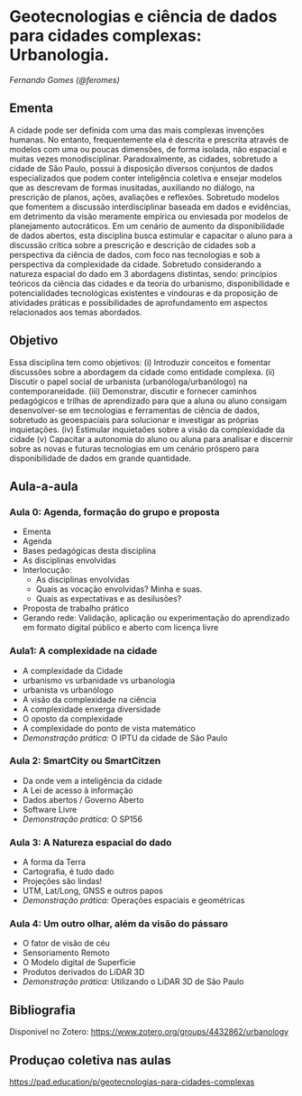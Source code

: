 # Geotecnologias e ciência de dados para cidades complexas: Urbanologia.

_Fernando Gomes (@feromes)_

## Ementa

A cidade pode ser definida com uma das mais complexas invenções humanas. No entanto, frequentemente ela é descrita e prescrita através de modelos com uma ou poucas dimensões, de forma isolada, não espacial e muitas vezes monodisciplinar. Paradoxalmente, as cidades, sobretudo a cidade de São Paulo, possui à disposição diversos conjuntos de dados especializados que podem conter inteligência coletiva e ensejar modelos que as descrevam de formas inusitadas, auxiliando no diálogo, na prescrição de planos, ações, avaliações e reflexões. Sobretudo modelos que fomentem a discussão interdisciplinar baseada em dados e evidências, em detrimento da visão meramente empírica ou enviesada por modelos de planejamento autocráticos. Em um cenário de aumento da disponibilidade de dados abertos, esta disciplina busca estimular e capacitar o aluno para a discussão crítica sobre a  prescrição e descrição de cidades sob a perspectiva da ciência de dados, com foco nas tecnologias e sob a perspectiva da complexidade da cidade. Sobretudo considerando a natureza espacial do dado em 3 abordagens distintas, sendo: princípios teóricos da ciência das cidades e da teoria do urbanismo, disponibilidade e potencialidades tecnológicas existentes e vindouras e da proposição de atividades práticas e possibilidades de aprofundamento em aspectos relacionados aos temas abordados.

## Objetivo

Essa disciplina tem como objetivos: (i) Introduzir conceitos e fomentar discussões sobre a abordagem da cidade como entidade complexa. (ii) Discutir o papel social de urbanista (urbanóloga/urbanólogo) na contemporaneidade. (iii) Demonstrar, discutir e  fornecer caminhos pedagógicos e trilhas de aprendizado para que a aluna ou aluno consigam desenvolver-se em tecnologias e ferramentas de ciência de dados, sobretudo as geoespaciais para solucionar e investigar as próprias inquietações. (iv) Estimular inquietaões sobre a visão da complexidade da cidade (v) Capacitar a autonomia do aluno ou aluna para analisar e discernir sobre as novas e futuras tecnologias em um cenário próspero para disponibilidade de dados em grande quantidade.

## Aula-a-aula

### Aula 0: Agenda, formação do grupo e proposta

* Ementa
* Agenda
* Bases pedagógicas desta disciplina
* As disciplinas envolvidas
* Interlocução:
    * As disciplinas envolvidas
    * Quais as vocação envolvidas? Minha e suas.
    * Quais as expectativas e as desilusões?
* Proposta de trabalho prático
* Gerando rede: Validação, aplicação ou experimentação do aprendizado em formato digital público e aberto com licença livre


### Aula1: A complexidade na cidade 

* A complexidade da Cidade
* urbanismo vs urbanidade vs urbanologia
* urbanista vs urbanólogo
* A visão da complexidade na ciência
* A complexidade enxerga diversidade
* O oposto da complexidade
* A complexidade do ponto de vista matemático
* _Demonstração prática:_ O IPTU da cidade de São Paulo

### Aula 2: SmartCity ou SmartCitzen

* Da onde vem a inteligência da cidade
* A Lei de acesso à informação
* Dados abertos / Governo Aberto
* Software Livre
* _Demonstração prática:_ O SP156

### Aula 3: A Natureza espacial do dado

* A forma da Terra
* Cartografia, é tudo dado
* Projeções são lindas!
* UTM, Lat/Long, GNSS e outros papos
* _Demonstração prática:_ Operações espaciais e geométricas

### Aula 4: Um outro olhar, além da visão do pássaro

* O fator de visão de céu
* Sensoriamento Remoto
* O Modelo digital de Superfície
* Produtos derivados do LiDAR 3D
* _Demonstração prática:_ Utilizando o LiDAR 3D de São Paulo

## Bibliografia

Disponivel no Zotero: https://www.zotero.org/groups/4432862/urbanology

## Produçao coletiva nas aulas

https://pad.education/p/geotecnologias-para-cidades-complexas




